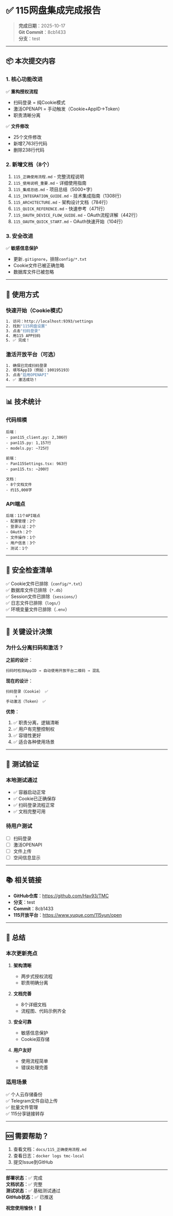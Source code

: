 # ✅ 115网盘集成完成报告

> **完成日期**：2025-10-17  
> **Git Commit**：8cb1433  
> **分支**：test

---

## 📦 本次提交内容

### 1. 核心功能改进

✅ **重构授权流程**
- 扫码登录 = 纯Cookie模式
- 激活OPENAPI = 手动触发（Cookie+AppID→Token）
- 职责清晰分离

✅ **文件修改**
- 25个文件修改
- 新增7,763行代码
- 删除238行代码

### 2. 新增文档（8个）

1. `115_正确使用流程.md` - 完整流程说明
2. `115_使用说明_重要.md` - 详细使用指南
3. `115_集成总结.md` - 项目总结（5000+字）
4. `115_INTEGRATION_GUIDE.md` - 技术集成指南（1308行）
5. `115_ARCHITECTURE.md` - 架构设计文档（784行）
6. `115_QUICK_REFERENCE.md` - 快速参考（471行）
7. `115_OAUTH_DEVICE_FLOW_GUIDE.md` - OAuth流程详解（442行）
8. `115_OAUTH_QUICK_START.md` - OAuth快速开始（104行）

### 3. 安全改进

✅ **敏感信息保护**
- 更新`.gitignore`，排除`config/*.txt`
- Cookie文件已被正确忽略
- 数据库文件已被忽略

---

## 🚀 使用方式

### 快速开始（Cookie模式）

```bash
1. 访问：http://localhost:9393/settings
2. 找到"115网盘设置"
3. 点击"扫码登录"
4. 用115 APP扫码
5. ✅ 完成！
```

### 激活开放平台（可选）

```bash
1. 确保已完成扫码登录
2. 填写AppID（例如：100195193）
3. 点击"启用OPENAPI"
4. ✅ 激活成功！
```

---

## 📊 技术统计

### 代码规模
```
后端：
- pan115_client.py: 2,386行
- pan115.py: 1,157行
- models.py: ~725行

前端：
- Pan115Settings.tsx: 963行
- pan115.ts: ~200行

文档：
- 8个文档文件
- 约15,000字
```

### API端点
```
后端：11个API端点
- 配置管理：2个
- 登录认证：2个
- OAuth：2个
- 文件操作：1个
- 用户信息：3个
- 测试：1个
```

---

## 🔐 安全检查清单

✅ Cookie文件已排除（`config/*.txt`）  
✅ 数据库文件已排除（`*.db`）  
✅ Session文件已排除（`sessions/`）  
✅ 日志文件已排除（`logs/`）  
✅ 环境变量文件已排除（`.env`）

---

## 📝 关键设计决策

### 为什么分离扫码和激活？

**之前的设计**：
```
扫码时检测AppID → 自动使用开放平台二维码 → 混乱
```

**现在的设计**：
```
扫码登录（Cookie） ✅
    ↓
手动激活（Token） ✅
```

**优势**：
1. ✅ 职责分离，逻辑清晰
2. ✅ 用户有完整控制权
3. ✅ 容错性更好
4. ✅ 适合各种使用场景

---

## 🧪 测试验证

### 本地测试通过
- ✅ 容器启动正常
- ✅ Cookie已正确保存
- ✅ 扫码登录流程正常
- ✅ 文档完整可用

### 待用户测试
- [ ] 扫码登录
- [ ] 激活OPENAPI
- [ ] 文件上传
- [ ] 空间信息显示

---

## 📚 相关链接

- **GitHub仓库**：https://github.com/Hav93/TMC
- **分支**：test
- **Commit**：8cb1433
- **115开放平台**：https://www.yuque.com/115yun/open

---

## 🎉 总结

### 本次更新亮点

1. **架构清晰**
   - 两步式授权流程
   - 职责明确分离

2. **文档完善**
   - 8个详细文档
   - 流程图、代码示例齐全

3. **安全可靠**
   - 敏感信息保护
   - Cookie双存储

4. **用户友好**
   - 使用流程简单
   - 错误处理完善

### 适用场景

✅ 个人云存储备份  
✅ Telegram文件自动上传  
✅ 批量文件管理  
✅ 115分享链接转存  

---

## 🆘 需要帮助？

1. 查看文档：`docs/115_正确使用流程.md`
2. 查看日志：`docker logs tmc-local`
3. 提交Issue到GitHub

---

**部署状态**：✅ 完成  
**文档状态**：✅ 完整  
**测试状态**：✅ 基础测试通过  
**GitHub状态**：✅ 已推送

**祝您使用愉快！** 🎉

